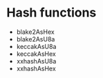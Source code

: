 # Hash functions

* blake2AsHex
* blake2AsU8a
* keccakAsU8a
* keccakAsHex
* xxhashAsU8a
* xxhashAsHex
